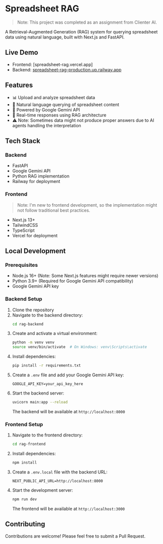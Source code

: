 # Spreadsheet RAG

> Note: This project was completed as an assignment from Clienter AI.

A Retrieval-Augmented Generation (RAG) system for querying spreadsheet data using natural language, built with Next.js and FastAPI.

## Live Demo
- Frontend: [spreadsheet-rag.vercel.app]
- Backend: [spreadsheet-rag-production.up.railway.app](https://spreadsheet-rag-production.up.railway.app)

## Features
- 📊 Upload and analyze spreadsheet data
- 💬 Natural language querying of spreadsheet content
- 🤖 Powered by Google Gemini API
- 🚀 Real-time responses using RAG architecture
- ⚠️ Note: Sometimes data might not produce proper answers due to AI agents handling the interpretation

## Tech Stack

### Backend
- FastAPI
- Google Gemini API
- Python RAG implementation
- Railway for deployment

### Frontend
> Note: I'm new to frontend development, so the implementation might not follow traditional best practices.

- Next.js 13+
- TailwindCSS
- TypeScript
- Vercel for deployment

## Local Development

### Prerequisites
- Node.js 16+ (Note: Some Next.js features might require newer versions)
- Python 3.9+ (Required for Google Gemini API compatibility)
- Google Gemini API key

### Backend Setup
1. Clone the repository
2. Navigate to the backend directory:
   ```bash
   cd rag-backend
   ```
3. Create and activate a virtual environment:
   ```bash
   python -m venv venv
   source venv/bin/activate  # On Windows: venv\Scripts\activate
   ```
4. Install dependencies:
   ```bash
   pip install -r requirements.txt
   ```
5. Create a `.env` file and add your Google Gemini API key:
   ```
   GOOGLE_API_KEY=your_api_key_here
   ```
6. Start the backend server:
   ```bash
   uvicorn main:app --reload
   ```
   The backend will be available at `http://localhost:8000`

### Frontend Setup
1. Navigate to the frontend directory:
   ```bash
   cd rag-frontend
   ```
2. Install dependencies:
   ```bash
   npm install
   ```
3. Create a `.env.local` file with the backend URL:
   ```
   NEXT_PUBLIC_API_URL=http://localhost:8000
   ```
4. Start the development server:
   ```bash
   npm run dev
   ```
   The frontend will be available at `http://localhost:3000`

## Contributing
Contributions are welcome! Please feel free to submit a Pull Request.
